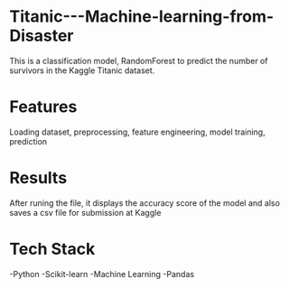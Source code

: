 # Titanic---Machine-learning-from-Disaster

This is a classification model, RandomForest to predict the number of survivors in the Kaggle Titanic dataset.

# Features
Loading dataset, preprocessing, feature engineering, model training, prediction

# Results
After runing the file, it displays the accuracy score of the model and also saves a csv file for submission at Kaggle

# Tech Stack
-Python
-Scikit-learn
-Machine Learning
-Pandas

